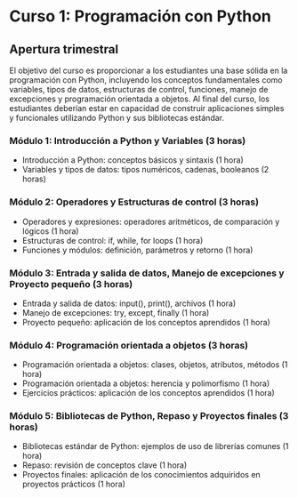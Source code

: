 # Curso 1: Programación con Python

## Apertura trimestral

El objetivo del curso es proporcionar a los estudiantes una base sólida en la programación con Python, incluyendo los conceptos fundamentales como variables, tipos de datos, estructuras de control, funciones, manejo de excepciones y programación orientada a objetos. Al final del curso, los estudiantes deberían estar en capacidad de construir aplicaciones simples y funcionales utilizando Python y sus bibliotecas estándar.

### Módulo 1: Introducción a Python y Variables (3 horas)

- Introducción a Python: conceptos básicos y sintaxis (1 hora)
- Variables y tipos de datos: tipos numéricos, cadenas, booleanos (2 horas)

### Módulo 2: Operadores y Estructuras de control (3 horas)

- Operadores y expresiones: operadores aritméticos, de comparación y lógicos (1 hora)
- Estructuras de control: if, while, for loops (1 hora)
- Funciones y módulos: definición, parámetros y retorno (1 hora)

### Módulo 3: Entrada y salida de datos, Manejo de excepciones y Proyecto pequeño (3 horas)

- Entrada y salida de datos: input(), print(), archivos (1 hora)
- Manejo de excepciones: try, except, finally (1 hora)
- Proyecto pequeño: aplicación de los conceptos aprendidos (1 hora)

### Módulo 4: Programación orientada a objetos (3 horas)

- Programación orientada a objetos: clases, objetos, atributos, métodos (1 hora)
- Programación orientada a objetos: herencia y polimorfismo (1 hora)
- Ejercicios prácticos: aplicación de los conceptos aprendidos (1 hora)

### Módulo 5: Bibliotecas de Python, Repaso y Proyectos finales (3 horas)

- Bibliotecas estándar de Python: ejemplos de uso de librerías comunes (1 hora)
- Repaso: revisión de conceptos clave (1 hora)
- Proyectos finales: aplicación de los conocimientos adquiridos en proyectos prácticos (1 hora)